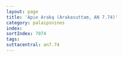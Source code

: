```yaml
---
layout: page
title: 'Apie Araką (Arakasuttaṃ, AN 7.74)'
category: palaipsnines
index: 
sortIndex: 7074
tags:
suttacentral: an7.74
---
```

